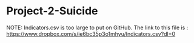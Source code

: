 # Project-2-Suicide

NOTE: Indicators.csv is too large to put on GitHub. The link to this file is : https://www.dropbox.com/s/ie6bc35p3o1mhyu/Indicators.csv?dl=0